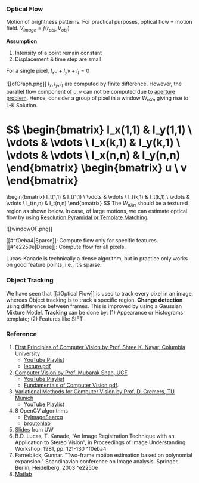 ### Optical Flow
Motion of brightness patterns. For practical purposes, optical flow = motion field. $V_{image} = f(r_{obj}, V_{obj})$

**Assumption**
1. Intensity of a point remain constant
2. Displacement & time step are small

For a single pixel, $I_xu +I_yv+I_t=0$

![[ofGraph.png]] 
$I_x, I_y, I_t$ are computed by finite difference. However, the parallel flow component of $u,v$ can not be computed due to [aperture problem](https://youtu.be/7p4KEsGgleQ). Hence, consider a group of pixel in a window  $W_{nXn}$ giving rise to L-K Solution. 

$$
\begin{bmatrix}
	I_x(1,1)   &  I_y(1,1) \\
	\vdots     &  \vdots   \\
    I_x(k,1)   &  I_y(k,1) \\
	\vdots     &  \vdots   \\
    I_x(n,n)   &  I_y(n,n) 
\end{bmatrix}
\begin{bmatrix}
	u  \\
	v
\end{bmatrix}
=
\begin{bmatrix}
	I_t(1,1)   &  I_t(1,1) \\
	\vdots     &  \vdots   \\
    I_t(k,1)   &  I_t(k,1) \\
	\vdots     &  \vdots   \\
    I_t(n,n)   &  I_t(n,n) 
\end{bmatrix}
$$
The $W_{nXn}$  should be a textured region as shown below. In case, of large motions, we can estimate optical flow by using [Resolution Pyramidal or Template Matching](https://www.youtube.com/watch?v=VSSyPskheaE&list=PL2zRqk16wsdoYzrWStffqBAoUY8XdvatV&index=5).

![[windowOF.png]]

[[#^f0eba4|Sparse]]: Compute flow only for specific features.
[[#^e2250e|Dense]]: Compute flow for all pixels.

Lucas-Kanade is technically a dense algorithm, but in practice only works on good feature points, i.e., it’s sparse.

### Object Tracking
We have seen that [[#Optical Flow]] is used to track every pixel in an image, whereas Object tracking is to track a specific region. **Change detection** using difference between frames. This is improved by using a Gaussian Mixture Model.  **Tracking** can be done by: (1) Appearance or Histograms template; (2) Features like  SIFT

### Reference
1. [First Principles of Computer Vision by Prof.  Shree K. Nayar, Columbia University](https://fpcv.cs.columbia.edu/)
	- [YouTube Playlist](https://www.youtube.com/channel/UCf0WB91t8Ky6AuYcQV0CcLw/playlists)
	-  [lecture.pdf](https://fpcv.cs.columbia.edu/Monographs)
2.  [Computer Vision by Prof. Mubarak Shah, UCF](https://www.crcv.ucf.edu/courses/cap6411-fall-2022/)
	- [YouTube Playlist](https://www.youtube.com/playlist?list=PLd3hlSJsX_ImKP68wfKZJVIPTd8Ie5u-9)
	- [Fundamentals of Computer Vision.pdf](http://www.cs.ucf.edu/courses/cap6411/book.pdf).
3. [Variational Methods for Computer Vision by Prof. D. Cremers, TU Munich](https://vision.in.tum.de/teaching/online/cvvm)
	- [YouTube Playlist](https://www.youtube.com/playlist?list=PLTBdjV_4f-EJ7A2iIH5L5ztqqrWYjP2RI)
4. 8 OpenCV algorithms
	- [PyImageSearcg](https://pyimagesearch.com/2018/07/30/opencv-object-tracking/)
	- [broutonlab](https://broutonlab.com/blog/opencv-object-tracking)
5. [Slides](https://courses.cs.washington.edu/courses/cse455/22wi/) from UW
6. B.D. Lucas, T. Kanade, “An Image Registration Technique with an Application to Stereo Vision”, in Proceedings of Image Understanding Workshop, 1981, pp. 121-130 ^f0eba4
7. Farnebäck, Gunnar. "Two-frame motion estimation based on polynomial expansion." Scandinavian conference on Image analysis. Springer, Berlin, Heidelberg, 2003 ^e2250e
8. [Matlab](https://www.mathworks.com/matlabcentral/fileexchange/44400-tutorial-and-toolbox-on-real-time-optical-flow)

